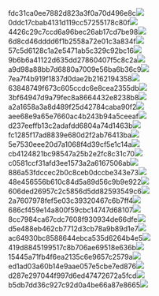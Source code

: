 fdc31ca0ee7882d823a3f0a70d496e8c<img  src="https://img.alicdn.com/bao/uploaded/i3/2639837995/TB2me9npIj_B1NjSZFHXXaDWpXa_!!2639837995.jpg_160x160.jpg">
0ddc17cbab4131d119cc57255178c80f<img  src="https://img.alicdn.com/bao/uploaded/i1/2639837995/O1CN0128vl0KHRyAexEmp_!!2639837995.jpg_160x160.jpg">
4426c29c7ccd6a96bec26ab17cd7be98<img  src="https://img.alicdn.com/bao/uploaded/i4/2639837995/O1CN0128vl03pVszyGMqJ_!!2639837995.jpg_160x160.jpg">
6d8cd46dddd6f1b2558a72e01c3a834f<img  src="https://img.alicdn.com/bao/uploaded/i2/2639837995/O1CN0128vl0Ih2dy6u3Fm_!!2639837995.jpg_160x160.jpg">
57c5d6128c1a2e5471ab5c329c92bc16<img  src="https://img.alicdn.com/bao/uploaded/i3/2639837995/O1CN0128vl0EHQKbxN3lK_!!2639837995.jpg_160x160.jpg">
9b6b6a41122d635dd27860407f5c8c2a<img  src="https://img.alicdn.com/bao/uploaded/i4/2639837995/O1CN0128vl0WN9kjPa3ZD_!!2639837995.jpg_160x160.jpg">
a9d98a88bb7d6880a7009e56ba6b36c9<img  src="https://img.alicdn.com/bao/uploaded/i2/2639837995/TB2mEA3prZnBKNjSZFGXXbt3FXa_!!2639837995.jpg_160x160.jpg">
7ea7f4b919f1837d0dae2b2162194358<img  src="https://img.alicdn.com/bao/uploaded/i2/2639837995/O1CN0128vl0QpJsAxAuM2_!!2639837995.jpg_160x160.jpg">
63848749f673c605ccdc6e8cea2355db<img  src="https://img.alicdn.com/bao/uploaded/i1/2639837995/O1CN0128vl0Y8l0ANbkeI_!!2639837995.jpg_160x160.jpg">
3bf64947d9a79fec8a8664432e8238b8<img  src="https://img.alicdn.com/bao/uploaded/i4/2639837995/O1CN0128vl0crlIuBjuDl_!!2639837995.jpg_160x160.jpg">
a2a1658a3a8d489f25d42784caba90f2<img  src="https://img.alicdn.com/bao/uploaded/i4/2639837995/O1CN0128vl0FocLMl3t6j_!!2639837995.jpg_160x160.jpg">
aee68e9a65e7660ac4b243b94a5ceeaf<img  src="https://img.alicdn.com/bao/uploaded/i3/2639837995/TB2Z4ECncj_B1NjSZFHXXaDWpXa_!!2639837995.jpg_160x160.jpg">
d237eeffb13c2adafdd6804a74d1463b<img  src="https://img.alicdn.com/imgextra/i1/2639837995/O1CN0128vl0lpbB2cZnEc_!!2639837995.jpg">
fc1285f17ad8839e680d2f2ab76413ba<img  src="https://img.alicdn.com/imgextra/i2/2639837995/O1CN0128vl0kR4AiwdrVr_!!2639837995.jpg">
5e7530eee20d7a1068f4d39cf5e1c14a<img  src="https://img.alicdn.com/imgextra/i3/2639837995/O1CN0128vl0ky8SqISymY_!!2639837995.jpg">
cb4124821bc98547a25b2e2fc8c31c70<img  src="https://img.alicdn.com/imgextra/i2/2639837995/O1CN0128vl0lFtgemgtXP_!!2639837995.jpg">
c0581ccf31afd3ee1573a2a6167506ab<img  src="https://img.alicdn.com/imgextra/i3/2639837995/O1CN0128vl0jWt5sZECbW_!!2639837995.jpg">
886a53fdccec2b0c8ceb0dccbe343e73<img  src="https://img.alicdn.com/imgextra/i2/2639837995/O1CN0128vl0lpayYDdN65_!!2639837995.jpg">
48e456556b610c84d5a89d56c9b9e922<img  src="https://img.alicdn.com/imgextra/i4/2639837995/O1CN0128vl0j9QgskaIOJ_!!2639837995.jpg">
606ded26957c2c5856d5dd82593549c6<img  src="https://img.alicdn.com/imgextra/i4/2639837995/O1CN0128vl0lazr60WIqD_!!2639837995.jpg">
2a7607978fef5e03c39320467c6b7ff4<img  src="https://img.alicdn.com/imgextra/i2/2639837995/O1CN0128vl0kR4Eszjkw9_!!2639837995.jpg">
686cf459e14a800f59cbc14747d68107<img  src="https://img.alicdn.com/imgextra/i2/2639837995/O1CN0128vl0lpbRfKTu5c_!!2639837995.jpg">
8cc7984ca67cdc7608f930934de66dfe<img  src="https://img.alicdn.com/imgextra/i3/2639837995/O1CN0128vl0j9QxVihily_!!2639837995.jpg">
d5e488eb462cb7712d3cb78a9b89d1e7<img  src="https://img.alicdn.com/imgextra/i1/2639837995/O1CN0128vl0mEz9BEM79v_!!2639837995.jpg">
ac64930bc8588644ebca535d6264b4e5<img  src="https://img.alicdn.com/imgextra/i1/2639837995/O1CN0128vl0mRV1NkTiP3_!!2639837995.jpg">
419d8845199517c8b706ae69518e636b<img  src="https://img.alicdn.com/imgextra/i4/2639837995/O1CN0128vl0kyA8k9v7Yf_!!2639837995.jpg">
15445a71fb4f6ea2135c6e9657c2579a<img  src="https://img.alicdn.com/imgextra/i2/2639837995/O1CN0128vl0jxUerGrcsq_!!2639837995.jpg">
ed1ad03a60b14e9aae057e5cbe7ed876<img  src="https://img.alicdn.com/imgextra/i4/2639837995/O1CN0128vl0lpb2heFtHx_!!2639837995.jpg">
d287e297044f997d6ed47472672a5fcd<img  src="https://img.alicdn.com/imgextra/i2/2639837995/O1CN0128vl0jWtpcQ92Fm_!!2639837995.jpg">
b5db7dd36c927c92d0a4be66a87e8665<img  src="https://img.alicdn.com/imgextra/i3/2639837995/O1CN0128vl0enG3UlIun8_!!2639837995.jpg">
